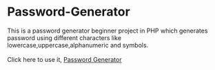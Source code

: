 # Password-Generator

This is a password generator beginner project in PHP which generates password using different characters like lowercase,uppercase,alphanumeric and symbols.
<br><br>
Click here to use it, <a href="https://passwdgen.000webhostapp.com/index.php">Password Generator</a>
